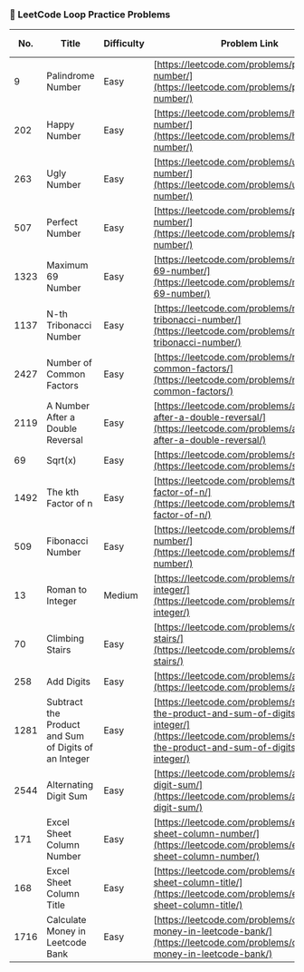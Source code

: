 ### 🔁 LeetCode Loop Practice Problems

| No.  | Title                                           | Difficulty | Problem Link                                                                                     | Video Explanation                                                                 |
|------|-------------------------------------------------|------------|--------------------------------------------------------------------------------------------------|-----------------------------------------------------------------------------------|
| 9    | Palindrome Number                               | Easy       | [https://leetcode.com/problems/palindrome-number/](https://leetcode.com/problems/palindrome-number/) | [YouTube](https://www.youtube.com/watch?v=yubRKwixN-U)                            |
| 202  | Happy Number                                    | Easy       | [https://leetcode.com/problems/happy-number/](https://leetcode.com/problems/happy-number/)       | [YouTube](https://www.youtube.com/watch?v=ljz85bxOYJ0)                            |
| 263  | Ugly Number                                     | Easy       | [https://leetcode.com/problems/ugly-number/](https://leetcode.com/problems/ugly-number/)         | [YouTube](https://www.youtube.com/watch?v=M0Zay1Qr9ws)                            |
| 507  | Perfect Number                                  | Easy       | [https://leetcode.com/problems/perfect-number/](https://leetcode.com/problems/perfect-number/)   | [YouTube](https://www.youtube.com/watch?v=Z3NOmwJv6Ys)                            |
| 1323 | Maximum 69 Number                               | Easy       | [https://leetcode.com/problems/maximum-69-number/](https://leetcode.com/problems/maximum-69-number/) | [YouTube](https://www.youtube.com/watch?v=9aRMN8IZdP0)                            |
| 1137 | N-th Tribonacci Number                          | Easy       | [https://leetcode.com/problems/n-th-tribonacci-number/](https://leetcode.com/problems/n-th-tribonacci-number/) | [YouTube](https://www.youtube.com/watch?v=3lpNp5Ojvrw)                            |
| 2427 | Number of Common Factors                        | Easy       | [https://leetcode.com/problems/number-of-common-factors/](https://leetcode.com/problems/number-of-common-factors/) | [YouTube](https://www.youtube.com/watch?v=H79HKCI84eE)                            |
| 2119 | A Number After a Double Reversal                | Easy       | [https://leetcode.com/problems/a-number-after-a-double-reversal/](https://leetcode.com/problems/a-number-after-a-double-reversal/) | [YouTube](https://www.youtube.com/watch?v=Z3NOmwJv6Ys)                            |
| 69   | Sqrt(x)                                         | Easy       | [https://leetcode.com/problems/sqrtx/](https://leetcode.com/problems/sqrtx/)                     | [YouTube](https://www.youtube.com/watch?v=zdMhGxRWutQ)                            |
| 1492 | The kth Factor of n                             | Easy       | [https://leetcode.com/problems/the-kth-factor-of-n/](https://leetcode.com/problems/the-kth-factor-of-n/) | [YouTube](https://www.youtube.com/watch?v=0Oef3MHYEC0)                            |
| 509  | Fibonacci Number                                | Easy       | [https://leetcode.com/problems/fibonacci-number/](https://leetcode.com/problems/fibonacci-number/) | [YouTube](https://www.youtube.com/watch?v=FggXDrgeI20)                            |
| 13   | Roman to Integer                                | Medium     | [https://leetcode.com/problems/roman-to-integer/](https://leetcode.com/problems/roman-to-integer/) | [YouTube](https://www.youtube.com/watch?v=3jdxYj3DD98)                            |
| 70   | Climbing Stairs                                 | Easy       | [https://leetcode.com/problems/climbing-stairs/](https://leetcode.com/problems/climbing-stairs/) | [YouTube](https://www.youtube.com/watch?v=Y0lT9Fck7qI)                            |
| 258  | Add Digits                                      | Easy       | [https://leetcode.com/problems/add-digits/](https://leetcode.com/problems/add-digits/)           | [YouTube](https://www.youtube.com/watch?v=0Oef3MHYEC0)                            |
| 1281 | Subtract the Product and Sum of Digits of an Integer | Easy   | [https://leetcode.com/problems/subtract-the-product-and-sum-of-digits-of-an-integer/](https://leetcode.com/problems/subtract-the-product-and-sum-of-digits-of-an-integer/) | [YouTube](https://www.youtube.com/watch?v=0Oef3MHYEC0)                            |
| 2544 | Alternating Digit Sum                           | Easy       | [https://leetcode.com/problems/alternating-digit-sum/](https://leetcode.com/problems/alternating-digit-sum/) | [YouTube](https://www.youtube.com/watch?v=0Oef3MHYEC0)                            |
| 171  | Excel Sheet Column Number                       | Easy       | [https://leetcode.com/problems/excel-sheet-column-number/](https://leetcode.com/problems/excel-sheet-column-number/) | [YouTube](https://www.youtube.com/watch?v=0Oef3MHYEC0)                            |
| 168  | Excel Sheet Column Title                        | Easy       | [https://leetcode.com/problems/excel-sheet-column-title/](https://leetcode.com/problems/excel-sheet-column-title/) | [YouTube](https://www.youtube.com/watch?v=0Oef3MHYEC0)                            |
| 1716 | Calculate Money in Leetcode Bank                | Easy       | [https://leetcode.com/problems/calculate-money-in-leetcode-bank/](https://leetcode.com/problems/calculate-money-in-leetcode-bank/) | [YouTube](https://www.youtube.com/watch?v=0Oef3MHYEC0)                            |
